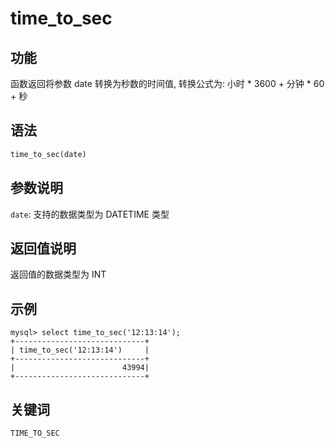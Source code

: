 # time_to_sec

## 功能

函数返回将参数 date 转换为秒数的时间值, 转换公式为: 小时 * 3600 + 分钟 * 60 + 秒

## 语法

```Haskell
time_to_sec(date)
```

## 参数说明

`date`: 支持的数据类型为 DATETIME 类型

## 返回值说明

返回值的数据类型为 INT

## 示例

```plain text
mysql> select time_to_sec('12:13:14');
+-----------------------------+
| time_to_sec('12:13:14')     |
+-----------------------------+
|                        43994|
+-----------------------------+
```

## 关键词

`TIME_TO_SEC`

